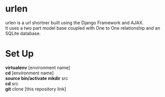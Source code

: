 # urlen
urlen is a url shortner built using the Django Framework and AJAX.  
It uses a two part model base coupled with One to One relationship and an SQLite database.  

# Set Up 
**virtualenv** [environment name]  
**cd** [environment name]  
**source bin/activate**
**mkdir** src    
**cd** src  
**git** clone [this repository link] 
